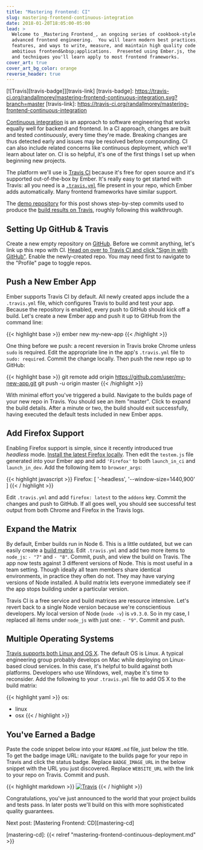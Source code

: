 ```yaml
---
title: "Mastering Frontend: CI"
slug: mastering-frontend-continuous-integration
date: 2018-01-20T18:05:00-05:00
lead: >
  Welcome to _Mastering Frontend_, an ongoing series of cookbook-style posts for
  advanced frontend engineering.  You will learn modern best practices, advanced
  features, and ways to write, measure, and maintain high quality code for
  ambitious frontend&nbsp;applications.  Presented using Ember.js, the tools
  and techniques you'll learn apply to most frontend frameworks.
cover_art: true
cover_art_bg_color: orange
reverse_header: true
---
```


[![Travis][travis-badge]][travis-link]
[travis-badge]: https://travis-ci.org/randallmorey/mastering-frontend-continuous-integration.svg?branch=master
[travis-link]: https://travis-ci.org/randallmorey/mastering-frontend-continuous-integration

[Continuous integration][ci] is an approach to software engineering that
works equally well for backend and frontend.  In a CI approach,
changes are built and tested _continuously_, every time they're made.  Breaking
changes are thus detected early and issues may be resolved before compounding.
CI can also include related concerns like continuous deployment, which we'll
learn about later on.  CI is so helpful, it's one of the first things I set up
when beginning new projects.

The platform we'll use is [Travis CI][travis] because it's free for open source
and it's supported out-of-the-box by Ember.  It's really easy to get started
with Travis:  all you need is a [`.travis.yml`][custom-builds] file present in
your repo, which Ember adds automatically.  Many frontend frameworks have
similar support.

The [demo repository][github-repo] for this post shows step-by-step commits used
to produce the [build results on Travis][travis-builds], roughly following
this walkthrough.

[github-repo]: https://github.com/randallmorey/mastering-frontend-continuous-integration
[travis-builds]: https://travis-ci.org/randallmorey/mastering-frontend-continuous-integration


## Setting Up GitHub & Travis

Create a new empty repository on [GitHub][github].  Before we commit
anything, let's link up this repo with CI.  [Head on over to Travis CI and click
"Sign in with GitHub"][travis].  Enable the newly-created repo. You may need
first to navigate to the "Profile" page to toggle repos.


## Push a New Ember App

Ember supports Travis CI by default.  All newly created apps include the a
`.travis.yml` file, which configures Travis to build and test your app.  Because
the repository is enabled, every push to GitHub should kick off a build.  Let's
create a new Ember app and push it up to GitHub from the command line:

{{< highlight base >}}
ember new my-new-app
{{< /highlight >}}

One thing before we push:  a recent reversion in Travis broke Chrome unless
`sudo` is required.  Edit the appropriate line in the app's `.travis.yml`
file to `sudo: required`.  Commit the change locally.  Then push the new repo up
to GitHub:

{{< highlight base >}}
git remote add origin https://github.com/user/my-new-app.git
git push -u origin master
{{< /highlight >}}

With minimal effort you've triggered a build.  Navigate
to the builds page of your new repo in Travis.  You should see an item "master".
Click to expand the build details.  After a minute or two, the build should exit
successfully, having executed the default tests included in new Ember apps.


## Add Firefox Support

Enabling Firefox support is simple, since it recently introduced true _headless_
mode.  [Install the latest Firefox locally][firefox].  Then edit
the `testem.js` file generated into your Ember app and add `'Firefox'` to both
`launch_in_ci` and `launch_in_dev`.  Add the following item to `browser_args`:

{{< highlight javascript >}}
Firefox: [
  '-headless',
  '--window-size=1440,900'
]
{{< / highlight >}}

Edit `.travis.yml` and add `firefox: latest` to the `addons` key.  Commit the
changes and push to GitHub.  If all goes well, you should see successful test
output from both Chrome and Firefox in the Travis logs.


## Expand the Matrix

By default, Ember builds run in Node 6.  This is a little outdated, but we can
easily create a [build matrix][custom-builds].  Edit `.travis.yml` and add two
more items to `node_js`:  `- "7"` and `- "8"`.  Commit, push, and view the build
on Travis.  The app now tests against 3 different versions of
Node.  This is most useful in a team setting.  Though ideally all team members
share identical environments, in practice they often do not.  They may have
varying versions of Node installed.  A build matrix lets everyone immediately
see if the app stops building under a particular version.

Travis CI is a free service and build matrices are resource intensive.  Let's
revert back to a single Node version because we're conscientious developers.  My
local version of Node (`node -v`) is `v9.3.0`.  So in my case, I replaced all
items under `node_js` with just one: `- "9"`.  Commit and push.


## Multiple Operating Systems

[Travis supports both Linux and OS X][multi-os].  The default OS is Linux.  A
typical engineering group probably develops on Mac while deploying on
Linux-based cloud services.  In this case, it's helpful to build against both
platforms.  Developers who use Windows, well, maybe it's time to reconsider.
Add the following to your `.travis.yml` file to add OS X to the build matrix:

{{< highlight yaml >}}
os:
  - linux
  - osx
{{< / highlight >}}


## You've Earned a Badge

Paste the code snippet below into your `README.md` file, just below the title.  
To get the badge image URL:  navigate to the builds page for your repo in Travis
and click the status badge. Replace `BADGE_IMAGE_URL` in the below snippet with
the URL you just discovered.  Replace `WEBSITE_URL` with the link to your repo
on Travis.  Commit and push.

{{< highlight markdown >}}
[![Travis](BADGE_IMAGE_URL)](WEBSITE_URL)
{{< / highlight >}}

Congratulations, you've just announced to the world that your
project builds and tests pass.  In later posts we'll build on this with more
sophisticated quality&nbsp;guarantees.

Next post:  [Mastering Frontend: CD][mastering-cd]


[ci]: https://docs.travis-ci.com/user/for-beginners/
[ember-cli]: https://ember-cli.com/
[travis]: https://travis-ci.org/
[github]: https://github.com
[firefox]: https://www.mozilla.org/firefox/new/
[custom-builds]: https://docs.travis-ci.com/user/customizing-the-build/
[multi-os]: https://docs.travis-ci.com/user/multi-os/
[mastering-cd]: {{< relref "mastering-frontend-continuous-deployment.md" >}}
